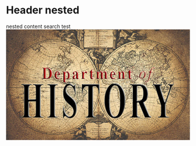 <!-- TITLE: Nested Page -->
<!-- SUBTITLE: A quick summary of Nested Page -->

# Header nested

nested content search test
![Historydept Logo](/uploads/historydept-logo.jpg "Historydept Logo")